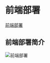 # 前端部署

[前端部署](https://q.shanyue.tech/deploy/simple-docker.html)

## 前端部署简介

<img :src="$withBase('/qdbs/1.png')" alt="前端部署">
